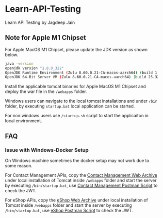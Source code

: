 # Learn-API-Testing
Learn API Testing by Jagdeep Jain

## Note for Apple M1 Chipset
For Apple MacOS M1 Chipset, please update the JDK version as shown below.
```bash
java -version
openjdk version "1.8.0_322"
OpenJDK Runtime Environment (Zulu 8.60.0.21-CA-macos-aarch64) (build 1.8.0_322-b06)
OpenJDK 64-Bit Server VM (Zulu 8.60.0.21-CA-macos-aarch64) (build 25.322-b06, mixed mode)
```
Install the applicable tomcat binaries for Apple MacOS M1 Chipset and deploy the war file in the `/webapps` folder.

Windows users can navigate to the local tomcat installations and under `/bin` folder, by executing `startup.bat` local application can be started.

For non windows users use `/startup.sh` script to start the applicaiton in local environment.

## FAQ
### Issue with Windows-Docker Setup 
On Windows machine sometimes the docker setup may not work due to some reason.

For Contact Management APIs, copy the [Contact Management Web Archive](https://github.com/Apress/Learn-API-Testing/blob/main/Appendix-B/app.war) under local installation of Tomcat inside `/webapps` folder and start the server by executing `/bin/startup.bat`, use [Contact Management Postman Script]( https://github.com/Apress/Learn-API-Testing/tree/main/Chapter_06/postman-tests) to check the JWT.

For eShop APIs, copy the [eShop Web Archive](https://github.com/Apress/Learn-API-Testing/blob/main/Appendix-C/eshop.war) under local installation of Tomcat inside `/webapps` folder and start the server by executing `/bin/startup.bat`, use [eShop Postman Script](https://github.com/Apress/Learn-API-Testing/tree/main/Chapter_12/postman-tests) to check the JWT.


